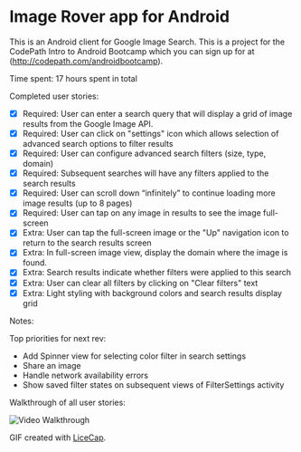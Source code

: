 # Image Rover app for Android

This is an Android client for Google Image Search. This is a project for the CodePath Intro to Android Bootcamp which you can sign up for at (http://codepath.com/androidbootcamp).


Time spent: 17 hours spent in total

Completed user stories:

 * [x] Required: User can enter a search query that will display a grid of image results from the Google Image API.
 * [x] Required: User can click on "settings" icon which allows selection of advanced search options to filter results
 * [x] Required: User can configure advanced search filters (size, type, domain)
 * [x] Required: Subsequent searches will have any filters applied to the search results
 * [x] Required: User can scroll down “infinitely” to continue loading more image results (up to 8 pages)
 * [x] Required: User can tap on any image in results to see the image full-screen
 * [x] Extra: User can tap the full-screen image or the "Up" navigation icon to return to the search results screen
 * [x] Extra: In full-screen image view, display the domain where the image is found.
 * [x] Extra: Search results indicate whether filters were applied to this search
 * [x] Extra: User can clear all filters by clicking on "Clear filters" text
 * [x] Extra: Light styling with background colors and search results display grid

Notes:

Top priorities for next rev:
 * Add Spinner view for selecting color filter in search settings
 * Share an image
 * Handle network availability errors
 * Show saved filter states on subsequent views of FilterSettings activity

Walkthrough of all user stories:

![Video Walkthrough](anim_image-rover.gif)

GIF created with [LiceCap](http://www.cockos.com/licecap/).
